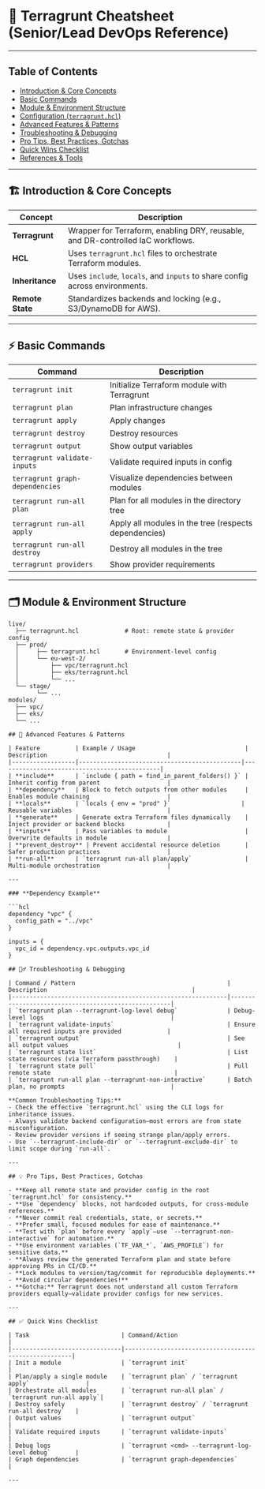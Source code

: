 # 🚀 Terragrunt Cheatsheet (Senior/Lead DevOps Reference)

---

## Table of Contents

- [Introduction & Core Concepts](#introduction--core-concepts)
- [Basic Commands](#basic-commands)
- [Module & Environment Structure](#module--environment-structure)
- [Configuration (`terragrunt.hcl`)](#configuration-terragrunthcl)
- [Advanced Features & Patterns](#advanced-features--patterns)
- [Troubleshooting & Debugging](#troubleshooting--debugging)
- [Pro Tips, Best Practices, Gotchas](#pro-tips-best-practices-gotchas)
- [Quick Wins Checklist](#quick-wins-checklist)
- [References & Tools](#references--tools)

---

## 🏗️ Introduction & Core Concepts

| Concept              | Description                                                                               |
|----------------------|-------------------------------------------------------------------------------------------|
| **Terragrunt**       | Wrapper for Terraform, enabling DRY, reusable, and DR-controlled IaC workflows.           |
| **HCL**              | Uses `terragrunt.hcl` files to orchestrate Terraform modules.                             |
| **Inheritance**      | Uses `include`, `locals`, and `inputs` to share config across environments.               |
| **Remote State**     | Standardizes backends and locking (e.g., S3/DynamoDB for AWS).                            |

---

## ⚡ Basic Commands

| Command                              | Description                                         |
|---------------------------------------|-----------------------------------------------------|
| `terragrunt init`                     | Initialize Terraform module with Terragrunt         |
| `terragrunt plan`                     | Plan infrastructure changes                         |
| `terragrunt apply`                    | Apply changes                                       |
| `terragrunt destroy`                  | Destroy resources                                   |
| `terragrunt output`                   | Show output variables                               |
| `terragrunt validate-inputs`          | Validate required inputs in config                   |
| `terragrunt graph-dependencies`       | Visualize dependencies between modules              |
| `terragrunt run-all plan`             | Plan for all modules in the directory tree          |
| `terragrunt run-all apply`            | Apply all modules in the tree (respects dependencies)|
| `terragrunt run-all destroy`          | Destroy all modules in the tree                     |
| `terragrunt providers`                | Show provider requirements                          |

---

## 🗂️ Module & Environment Structure

```plaintext
live/
  ├── terragrunt.hcl             # Root: remote state & provider config
  ├── prod/
  │     ├── terragrunt.hcl       # Environment-level config
  │     └── eu-west-2/
  │         ├── vpc/terragrunt.hcl
  │         ├── eks/terragrunt.hcl
  │         └── ...
  └── stage/
        └── ...
modules/
  ├── vpc/
  ├── eks/
  └── ...

## 🌟 Advanced Features & Patterns

| Feature          | Example / Usage                               | Description                                  |
|------------------|----------------------------------------------|----------------------------------------------|
| **include**      | `include { path = find_in_parent_folders() }` | Inherit config from parent                   |
| **dependency**   | Block to fetch outputs from other modules     | Enables module chaining                      |
| **locals**       | `locals { env = "prod" }`                    | Reusable variables                           |
| **generate**     | Generate extra Terraform files dynamically    | Inject provider or backend blocks            |
| **inputs**       | Pass variables to module                      | Overwrite defaults in module                 |
| **prevent_destroy** | Prevent accidental resource deletion       | Safer production practices                   |
| **run-all**      | `terragrunt run-all plan/apply`               | Multi-module orchestration                   |

---

### **Dependency Example**

```hcl
dependency "vpc" {
  config_path = "../vpc"
}

inputs = {
  vpc_id = dependency.vpc.outputs.vpc_id
}

## 🕵️‍♂️ Troubleshooting & Debugging

| Command / Pattern                                           | Description                                         |
|-------------------------------------------------------------|-----------------------------------------------------|
| `terragrunt plan --terragrunt-log-level debug`              | Debug-level logs                                    |
| `terragrunt validate-inputs`                                | Ensure all required inputs are provided             |
| `terragrunt output`                                         | See all output values                               |
| `terragrunt state list`                                     | List state resources (via Terraform passthrough)    |
| `terragrunt state pull`                                     | Pull remote state                                   |
| `terragrunt run-all plan --terragrunt-non-interactive`      | Batch plan, no prompts                              |

**Common Troubleshooting Tips:**
- Check the effective `terragrunt.hcl` using the CLI logs for inheritance issues.
- Always validate backend configuration—most errors are from state misconfiguration.
- Review provider versions if seeing strange plan/apply errors.
- Use `--terragrunt-include-dir` or `--terragrunt-exclude-dir` to limit scope during `run-all`.

---

## 💡 Pro Tips, Best Practices, Gotchas

- **Keep all remote state and provider config in the root `terragrunt.hcl` for consistency.**
- **Use `dependency` blocks, not hardcoded outputs, for cross-module references.**
- **Never commit real credentials, state, or secrets.**
- **Prefer small, focused modules for ease of maintenance.**
- **Test with `plan` before every `apply`—use `--terragrunt-non-interactive` for automation.**
- **Use environment variables (`TF_VAR_*`, `AWS_PROFILE`) for sensitive data.**
- **Always review the generated Terraform plan and state before approving PRs in CI/CD.**
- **Lock modules to version/tag/commit for reproducible deployments.**
- **Avoid circular dependencies!**
- **Gotcha:** Terragrunt does not understand all custom Terraform providers equally—validate provider configs for new services.

---

## ✅ Quick Wins Checklist

| Task                          | Command/Action                                         |
|-------------------------------|-------------------------------------------------------|
| Init a module                 | `terragrunt init`                                     |
| Plan/apply a single module    | `terragrunt plan` / `terragrunt apply`                |
| Orchestrate all modules       | `terragrunt run-all plan` / `terragrunt run-all apply`|
| Destroy safely                | `terragrunt destroy` / `terragrunt run-all destroy`   |
| Output values                 | `terragrunt output`                                   |
| Validate required inputs      | `terragrunt validate-inputs`                          |
| Debug logs                    | `terragrunt <cmd> --terragrunt-log-level debug`       |
| Graph dependencies            | `terragrunt graph-dependencies`                       |

---
